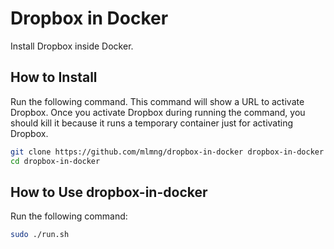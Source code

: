 Dropbox in Docker
=================

Install Dropbox inside Docker.

How to Install
--------------

Run the following command.  This command will show a URL to activate Dropbox.  Once you activate Dropbox during running the command, you should kill it because it runs a temporary container just for activating Dropbox.

```sh
git clone https://github.com/mlmng/dropbox-in-docker dropbox-in-docker
cd dropbox-in-docker 
```

How to Use dropbox-in-docker
-------------------------

Run the following command:

```sh
sudo ./run.sh
```

